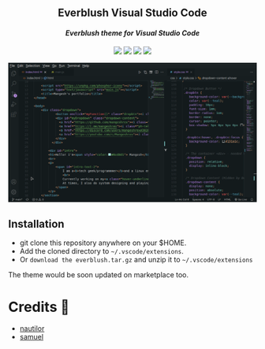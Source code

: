 <h2 align="center">Everblush Visual Studio Code</h2>
<p>
<h4 align="center"> <i>Everblush theme for Visual Studio Code</i> </h4>
</p> 

<p align="center">
<img src="https://img.shields.io/github/stars/Everblush/vscode?color=e5c76b&labelColor=1e2528&style=for-the-badge"> <img src="https://img.shields.io/github/issues/Everblush/vscode?color=67b0e8&labelColor=1e2528&style=for-the-badge">
<img src="https://img.shields.io/static/v1?label=license&message=MIT&color=8ccf7e&labelColor=1e2528&style=for-the-badge">
<img src="https://img.shields.io/github/forks/Everblush/vscode?color=e74c4c&labelColor=1e2528&style=for-the-badge"> 
</p>

<p align="center"> 
<img src="./assets/vscode.png"
</p>

## Installation
- git clone this repository anywhere on your $HOME.
- Add the cloned directory to ```~/.vscode/extensions```. 
- Or ```download the everblush.tar.gz``` and unzip it to ```~/.vscode/extensions```

The theme would be soon updated on marketplace too. 

# Credits 💝
- [nautilor](https://github.com/nautilor)
- [samuel](https://github.com/samuelnihbos)
